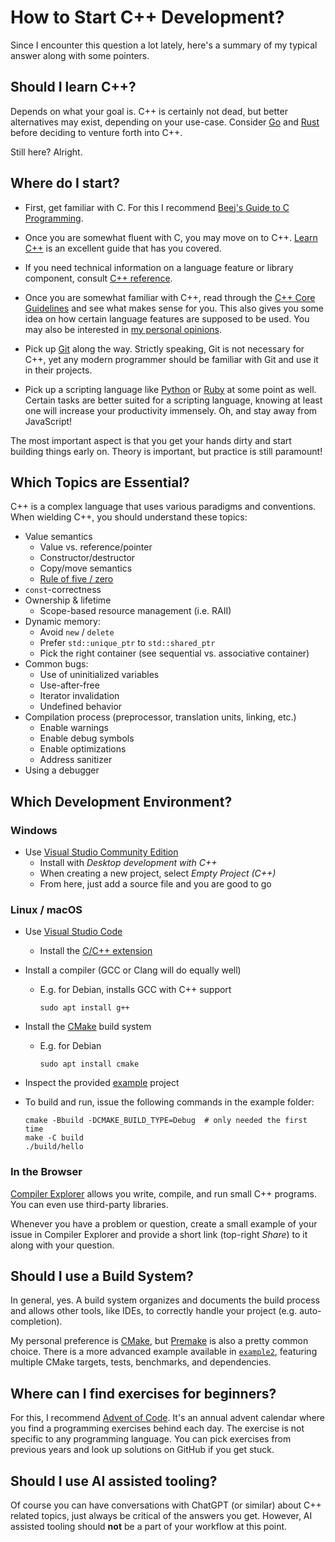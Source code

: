 # How to Start C++ Development?

Since I encounter this question a lot lately, here's a summary of my typical answer along with some pointers.

## Should I learn C++?

Depends on what your goal is.
C++ is certainly not dead, but better alternatives may exist, depending on your use-case.
Consider [Go](https://go.dev/) and [Rust](https://www.rust-lang.org/) before deciding to venture forth into C++.

Still here? Alright.

## Where do I start?

- First, get familiar with C.
  For this I recommend [Beej's Guide to C Programming](https://beej.us/guide/bgc/).

- Once you are somewhat fluent with C, you may move on to C++.
  [Learn C++](https://www.learncpp.com/) is an excellent guide that has you covered.

- If you need technical information on a language feature or library component, consult [C++ reference](https://cppreference.com/).

- Once you are somewhat familiar with C++, read through the [C++ Core Guidelines](https://isocpp.github.io/CppCoreGuidelines/CppCoreGuidelines) and see what makes sense for you.
  This also gives you some idea on how certain language features are supposed to be used.
  You may also be interested in [my personal opinions](opinions.md).

- Pick up [Git](https://git-scm.com/) along the way.
  Strictly speaking, Git is not necessary for C++, yet any modern programmer should be familiar with Git and use it in their projects.

- Pick up a scripting language like [Python](https://www.python.org/) or [Ruby](https://www.ruby-lang.org/) at some point as well.
  Certain tasks are better suited for a scripting language, knowing at least one will increase your productivity immensely.
  Oh, and stay away from JavaScript!

The most important aspect is that you get your hands dirty and start building things early on.
Theory is important, but practice is still paramount!

## Which Topics are Essential?

C++ is a complex language that uses various paradigms and conventions.
When wielding C++, you should understand these topics:

- Value semantics
    - Value vs. reference/pointer
    - Constructor/destructor
    - Copy/move semantics
    - [Rule of five / zero](https://en.cppreference.com/w/cpp/language/rule_of_three)
- `const`-correctness
- Ownership & lifetime
    - Scope-based resource management (i.e. RAII)
- Dynamic memory:
    - Avoid `new` / `delete`
    - Prefer `std::unique_ptr` to `std::shared_ptr`
    - Pick the right container (see sequential vs. associative container)
- Common bugs:
    - Use of uninitialized variables
    - Use-after-free
    - Iterator invalidation
    - Undefined behavior
- Compilation process (preprocessor, translation units, linking, etc.)
    - Enable warnings
    - Enable debug symbols
    - Enable optimizations
    - Address sanitizer
- Using a debugger

## Which Development Environment?

### Windows

- Use [Visual Studio Community Edition](https://visualstudio.microsoft.com/vs/community/)
    - Install with *Desktop development with C++*
    - When creating a new project, select *Empty Project (C++)*
    - From here, just add a source file and you are good to go

### Linux / macOS

- Use [Visual Studio Code](https://code.visualstudio.com/)
    - Install the [C/C++ extension](https://marketplace.visualstudio.com/items?itemName=ms-vscode.cpptools)

- Install a compiler (GCC or Clang will do equally well)
    - E.g. for Debian, installs GCC with C++ support
      ```
      sudo apt install g++
      ```

- Install the [CMake](https://cmake.org/) build system
    - E.g. for Debian
      ```
      sudo apt install cmake
      ```

- Inspect the provided [example](example/) project

- To build and run, issue the following commands in the example folder:
    ```
    cmake -Bbuild -DCMAKE_BUILD_TYPE=Debug  # only needed the first time
    make -C build
    ./build/hello
    ```

### In the Browser

[Compiler Explorer](https://godbolt.org/) allows you write, compile, and run small C++ programs.
You can even use third-party libraries.

Whenever you have a problem or question, create a small example of your issue in Compiler Explorer and provide a short link (top-right *Share*) to it along with your question.

## Should I use a Build System?

In general, yes.
A build system organizes and documents the build process and allows other tools, like IDEs, to correctly handle your project (e.g. auto-completion).

My personal preference is [CMake](https://cmake.org/), but [Premake](https://premake.github.io/) is also a pretty common choice.
There is a more advanced example available in [`example2`](example2/), featuring multiple CMake targets, tests, benchmarks, and dependencies.

## Where can I find exercises for beginners?

For this, I recommend [Advent of Code](https://adventofcode.com/events).
It's an annual advent calendar where you find a programming exercises behind each day.
The exercise is not specific to any programming language.
You can pick exercises from previous years and look up solutions on GitHub if you get stuck.

## Should I use AI assisted tooling?

Of course you can have conversations with ChatGPT (or similar) about C++ related topics, just always be critical of the answers you get.
However, AI assisted tooling should **not** be a part of your workflow at this point.
